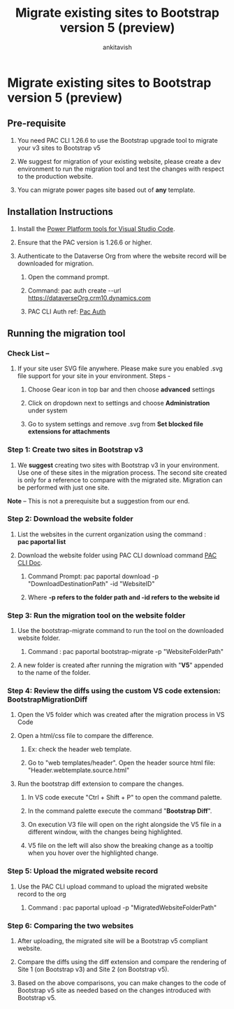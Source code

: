 ﻿---
title: Migrate existing sites to Bootstrap version 5 (preview)
description: Learn how to migrate your Power Pages sites to Bootstrap version 5.
author: ankitavish 
ms.topic: how-to
ms.custom: 
ms.date: 09/19/2023
ms.subservice:
ms.author: avishwakarma 
ms.reviewer: kkendrick
contributors:
    - ProfessorKendrick
---

# Migrate existing sites to Bootstrap version 5 (preview)

## Pre-requisite

1. You need PAC CLI 1.26.6 to use the Bootstrap upgrade tool to migrate your v3 sites to Bootstrap v5

1. We suggest for migration of your existing website, please create a dev environment to run the migration tool and test the changes with respect to the production website.

1. You can migrate power pages site based out of **any** template.

## Installation Instructions

1. Install the [Power Platform tools for Visual Studio Code](/power-platform/developer/cli/introduction).

1. Ensure that the PAC version is 1.26.6 or higher.

1. Authenticate to the Dataverse Org from where the website record will be downloaded for migration.

    1.  Open the command prompt.

    2.  Command: pac auth create --url https://dataverseOrg.crm10.dynamics.com

    3.  PAC CLI Auth ref: [Pac Auth](/power-platform/developer/cli/reference/auth)

## **Running the migration tool**

### **Check List –**

1.  If your site user SVG file anywhere. Please make sure you enabled .svg file support for your site in your environment. Steps -

    1.  Choose Gear icon in top bar and then choose **advanced** settings

    2.  Click on dropdown next to settings and choose **Administration** under system

    3.  Go to system settings and remove .svg from **Set blocked file extensions for attachments**

### Step 1: Create two sites in Bootstrap v3

1.  We **suggest** creating two sites with Bootstrap v3 in your environment. Use one of these sites in the migration process. The second site created is only for a reference to compare with the migrated site. Migration can be performed with just one site.

**Note** – This is not a prerequisite but a suggestion from our end.

### Step 2: Download the website folder

1.  List the websites in the current organization using the command :  
 **pac paportal list**

2.  Download the website folder using PAC CLI download command [PAC CLI Doc](/power-platform/developer/cli/reference/paportal#pac-paportal-download).

    1.  Command Prompt: pac paportal download -p "DownloadDestinationPath" -id "WebsiteID"

    2.  Where **-p refers to the folder path and -id refers to the website id**

### Step 3: Run the migration tool on the website folder

1.  Use the bootstrap-migrate command to run the tool on the downloaded website folder.

    1.  Command : pac paportal bootstrap-migrate -p "WebsiteFolderPath"

2.  A new folder is created after running the migration with "**V5**" appended to the name of the folder.

### Step 4: Review the diffs using the custom VS code extension: BootstrapMigrationDiff

1.  Open the V5 folder which was created after the migration process in VS Code

2.  Open a html/css file to compare the difference.

    1.  Ex: check the header web template.

    2.  Go to "web templates/header". Open the header source html file: "Header.webtemplate.source.html"

3.  Run the bootstrap diff extension to compare the changes.

    1.  In VS code execute "Ctrl + Shift + P" to open the command palette.

    2.  In the command palette execute the command "**Bootstrap Diff**".

    3.  On execution V3 file will open on the right alongside the V5 file in a different window, with the changes being highlighted.

    4.  V5 file on the left will also show the breaking change as a tooltip when you hover over the highlighted change.

### Step 5: Upload the migrated website record

1.  Use the PAC CLI upload command to upload the migrated website record to the org

    1.  Command : pac paportal upload -p "MigratedWebsiteFolderPath"

### Step 6: Comparing the two websites

1.  After uploading, the migrated site will be a Bootstrap v5 compliant website.

2.  Compare the diffs using the diff extension and compare the rendering of Site 1 (on Bootstrap v3) and Site 2 (on Bootstrap v5).

3.  Based on the above comparisons, you can make changes to the code of Bootstrap v5 site as needed based on the changes introduced with Bootstrap v5.

